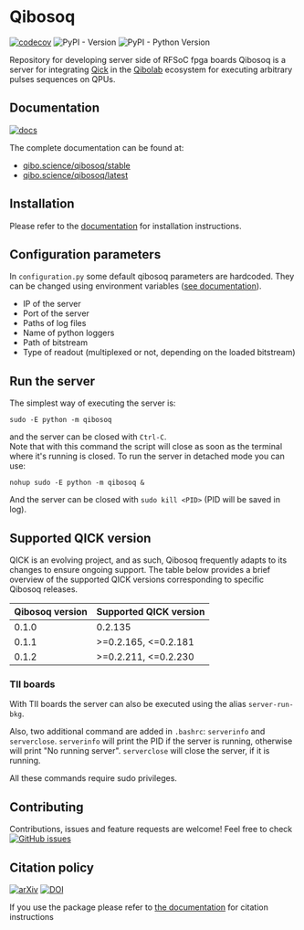 # Qibosoq

[![codecov](https://codecov.io/gh/qiboteam/qibosoq/branch/main/graph/badge.svg?token=1EKZKVEVX0)](https://codecov.io/gh/qiboteam/qibosoq)
![PyPI - Version](https://img.shields.io/pypi/v/qibosoq)
![PyPI - Python Version](https://img.shields.io/pypi/pyversions/qibosoq)

Repository for developing server side of RFSoC fpga boards Qibosoq is a server
for integrating [Qick](https://github.com/openquantumhardware/qick) in the
[Qibolab](https://github.com/qiboteam/qibolab) ecosystem for executing arbitrary
pulses sequences on QPUs.

## Documentation

[![docs](https://github.com/qiboteam/qibosoq/actions/workflows/publish.yml/badge.svg)](https://qibo.science/qibosoq/stable/)

The complete documentation can be found at:

- [qibo.science/qibosoq/stable](https://qibo.science/qibosoq/stable/)
- [qibo.science/qibosoq/latest](https://qibo.science/qibosoq/latest/)

## Installation

Please refer to the
[documentation](https://qibo.science/qibosoq/stable/getting-started/installation.html)
for installation instructions.

## Configuration parameters

In `configuration.py` some default qibosoq parameters are hardcoded. They can be
changed using environment variables
([see documentation](https://qibo.science/qibosoq/stable/getting-started/usage.html)).

- IP of the server
- Port of the server
- Paths of log files
- Name of python loggers
- Path of bitstream
- Type of readout (multiplexed or not, depending on the loaded bitstream)

## Run the server

The simplest way of executing the server is:

```
sudo -E python -m qibosoq
```

and the server can be closed with `Ctrl-C`.\
Note that with this command the script will close as soon as the terminal where
it's running is closed. To run the server in detached mode you can use:

```
nohup sudo -E python -m qibosoq &
```

And the server can be closed with `sudo kill <PID>` (PID will be saved in log).

## Supported QICK version

QICK is an evolving project, and as such, Qibosoq frequently adapts to its
changes to ensure ongoing support. The table below provides a brief overview of
the supported QICK versions corresponding to specific Qibosoq releases.

| Qibosoq version | Supported QICK version |
| --------------- | ---------------------- |
| 0.1.0           | 0.2.135                |
| 0.1.1           | >=0.2.165, <=0.2.181   |
| 0.1.2           | >=0.2.211, <=0.2.230   |

### TII boards

With TII boards the server can also be executed using the alias
`server-run-bkg`.

Also, two additional command are added in `.bashrc`: `serverinfo` and
`serverclose`. `serverinfo` will print the PID if the server is running,
otherwise will print "No running server". `serverclose` will close the server,
if it is running.

All these commands require sudo privileges.

## Contributing

Contributions, issues and feature requests are welcome! Feel free to check
<a href="https://github.com/qiboteam/qibosoq/issues"><img alt="GitHub issues" src="https://img.shields.io/github/issues-closed/qiboteam/qibosoq"/></a>

## Citation policy

[![arXiv](https://img.shields.io/badge/arXiv-2310.05851-b31b1b.svg)](https://arxiv.org/abs/2310.05851)
[![DOI](https://zenodo.org/badge/567203263.svg)](https://zenodo.org/badge/latestdoi/567203263)

If you use the package please refer to
[the documentation](https://qibo.science/qibo/stable/appendix/citing-qibo.html#publications)
for citation instructions
